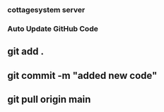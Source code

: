 ### cottagesystem server

### Auto Update GitHub Code 
## git add .
## git commit -m "added new code"
## git pull origin main

